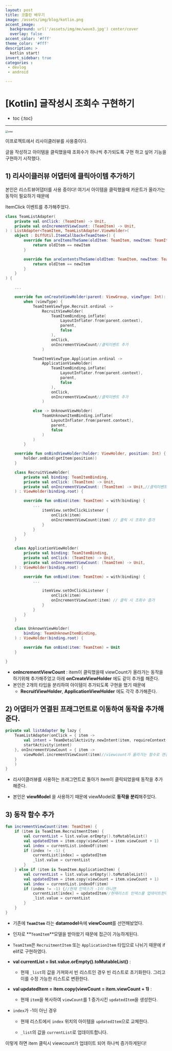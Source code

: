 ```yaml
---
layout: post
title: 코틀린 배우기
image: /assets/img/blog/kotlin.png
accent_image: 
  background: url('/assets/img/me/wave3.jpg') center/cover
  overlay: false
accent_color: '#fff'
theme_color: '#fff'
description: >
  kotlin start!
invert_sidebar: true
categories :
 - devlog	
 - android

---
```


# [Kotlin] 글작성시 조회수 구현하기

* toc
{:toc}

---

<img src="../../../assets/img/blog/viewcount.png" alt="view" style="zoom:50%;" />

이프로젝트에서 리사이클러뷰를 사용중이다. 

글을 작성하고 아이템을 클릭했을때 조회수가 하나씩 추가되도록 구현 하고 싶어 기능을 구현하기 시작했다.



## 1) 리사이클러뷰 어댑터에 클릭아이템 추가하기

본인은 리스트뷰어댑터를 사용 중이다! 여기서 아이템을 클릭했을때 카운트가 올라가는 동작이 필요하기 때문에 

ItemClick 이벤트를 추가해주었다.

```kotlin
class TeamListAdapter(
    private val onClick: (TeamItem) -> Unit,
    private val onIncrementViewCount: (TeamItem) -> Unit,
) : ListAdapter<TeamItem, TeamListAdapter.ViewHolder>(
    object : DiffUtil.ItemCallback<TeamItem>() {
        override fun areItemsTheSame(oldItem: TeamItem, newItem: TeamItem): Boolean {
            return oldItem == newItem
        }

        override fun areContentsTheSame(oldItem: TeamItem, newItem: TeamItem): Boolean {
            return oldItem == newItem
        }
    }
) {

    ...

    override fun onCreateViewHolder(parent: ViewGroup, viewType: Int): ViewHolder =
        when (viewType) {
            TeamItemViewType.Recruit.ordinal ->
                RecruitViewHolder(
                    TeamItemBinding.inflate(
                        LayoutInflater.from(parent.context),
                        parent,
                        false
                    ),
                    onClick,
                    onIncrementViewCount//클릭이벤트 추가
                )

            TeamItemViewType.Application.ordinal ->
                ApplicationViewHolder(
                    TeamItemBinding.inflate(
                        LayoutInflater.from(parent.context),
                        parent,
                        false
                    ),
                    onClick,
                    onIncrementViewCount//클릭이벤트 추가
                )

            else -> UnknownViewHolder(
                TeamUnknownItemBinding.inflate(
                    LayoutInflater.from(parent.context),
                    parent,
                    false
                )
            )
        }

    override fun onBindViewHolder(holder: ViewHolder, position: Int) {
        holder.onBind(getItem(position))
    }

    class RecruitViewHolder(
        private val binding: TeamItemBinding,
        private val onClick: (TeamItem) -> Unit,
        private val onIncrementViewCount: (TeamItem) -> Unit,//클릭이벤트 추가
    ) : ViewHolder(binding.root) {

        override fun onBind(item: TeamItem) = with(binding) {
            ...
                itemView.setOnClickListener {
                    onClick(item)
                    onIncrementViewCount(item) // 클릭 시 조회수 증가
                }
            }
        }
    }

    class ApplicationViewHolder(
        private val binding: TeamItemBinding,
        private val onClick: (TeamItem) -> Unit,
        private val onIncrementViewCount: (TeamItem) -> Unit,
    ) : ViewHolder(binding.root) {

        override fun onBind(item: TeamItem) = with(binding) {
            ...

                itemView.setOnClickListener {
                    onClick(item)
                    onIncrementViewCount(item) // 클릭 시 조회수 증가
                }
            }
        }
    }

    class UnknownViewHolder(
        binding: TeamUnknownItemBinding,
    ) : ViewHolder(binding.root) {

        override fun onBind(item: TeamItem) = Unit
    }

}
```

* **onIncrementViewCount** : item이 클릭했을때 viewCount가 올라가는 동작을 하기위해 추가해주었고 아래 **onCreateViewHolder** 에도 같이 추가를 해준다.
* 본인은 2개의 타입을 분리하여 아이템이 추가되도록 구현을 했기 때문에 
  * **RecruitViewHolder**, **ApplicationViewHolder** 에도 각각 추가해준다.



## 2) 어댑터가 연결된 프래그먼트로 이동하여 동작을 추가해준다.

```kotlin
private val listAdapter by lazy {
    TeamListAdapter(onClick = { item ->
        val intent = TeamDetailActivity.newIntent(item, requireContext())
        startActivity(intent)
    }, onIncrementViewCount = { item ->
        viewModel.incrementViewCount(item)//viewcount가 올라가는 함수로 연결
    }
    )
}
```

* 리사이클러뷰를 사용하는 프래그먼트로 돌아가 item이 클릭되었을때 동작을 추가해준다.

* 본인은 **viewModel** 을 사용하기 때문에 viewModel로 **동작을 분리**해주었다.



## 3) 동작 함수 추가

```kotlin
fun incrementViewCount(item: TeamItem) {
    if (item is TeamItem.RecruitmentItem) {
        val currentList = list.value.orEmpty().toMutableList()
        val updatedItem = item.copy(viewCount = item.viewCount + 1)
        val index = currentList.indexOf(item)
        if (index != -1) {
            currentList[index] = updatedItem
            _list.value = currentList
        }
    } else if (item is TeamItem.ApplicationItem) {
        val currentList = list.value.orEmpty().toMutableList()
        val updatedItem = item.copy(viewCount = item.viewCount + 1)
        val index = currentList.indexOf(item)
        if (index != -1) {//현재 인덱스가 -1이 아니면
            currentList[index] = updatedItem//현재리스트 인덱스를 업데이트한다
            _list.value = currentList
        }
    }
}
```

* 기존에 **`TeamItem`** 라는 **datamodel**속에 **viewCount**를 선언해놨었다.
* 인자로 **`TeamItem`**모델을 받아왔기 때문에 접근이 가능하게된다.
* `TeamItem`은 `RecruitmentItem` 또는 `ApplicationItem` 타입으로 나뉘기 때문에 if elif로 구현하였다.

* **val currentList = list.value.orEmpty().toMutableList()** :
  * 현재 `_list`의 값을 가져와서 빈 리스트인 경우 빈 리스트로 초기화한다. 그리고 이를 수정 가능한 리스트로 변환한다.

* **val updatedItem = item.copy(viewCount = item.viewCount + 1)** :
  * 현재 `item`을 복사하여 `viewCount`를 1 증가시킨 `updatedItem`을 생성한다.

* `index`가 -1이 아닌 경우

  * 현재 리스트에서 `index` 위치의 아이템을 `updatedItem`으로 교체한다.

  *  `_list`의 값을 `currentList`로 업데이트합니다.



이렇게 하면 item 클릭시 viewcount가 업데이트 되어 하나씩 증가하게된다!
